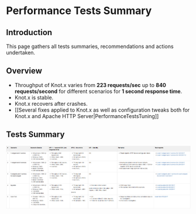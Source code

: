 # Performance Tests Summary

## Introduction
This page gathers all tests summaries, recommendations and actions undertaken.

## Overview
* Throughput of Knot.x varies from **223 requests/sec** up to **840 requests/second** for different scenarios for **1 second response time**.
* Knot.x is stable.
* Knot.x recovers after crashes.
* [[Several fixes applied to Knot.x as well as configuration tweaks both for Knot.x and Apache HTTP Server|PerformanceTestsTuning]]

## Tests Summary
![Test summary](assets/knotx-perf-tests-summary.png)